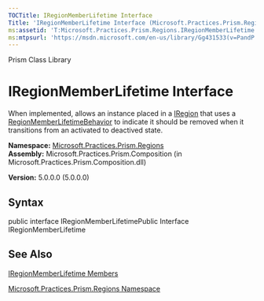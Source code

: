 ```yaml
---
TOCTitle: IRegionMemberLifetime Interface
Title: 'IRegionMemberLifetime Interface (Microsoft.Practices.Prism.Regions)'
ms:assetid: 'T:Microsoft.Practices.Prism.Regions.IRegionMemberLifetime'
ms:mtpsurl: 'https://msdn.microsoft.com/en-us/library/Gg431533(v=PandP.50)'
---
```


Prism Class Library

IRegionMemberLifetime Interface
===============================

When implemented, allows an instance placed in a [IRegion](https://msdn.microsoft.com/library/microsoft.practices.prism.regions.iregion) that uses a [RegionMemberLifetimeBehavior](https://msdn.microsoft.com/library/microsoft.practices.prism.regions.behaviors.regionmemberlifetimebehavior) to indicate it should be removed when it transitions from an activated to deactived state.

**Namespace:** [Microsoft.Practices.Prism.Regions](https://msdn.microsoft.com/library/microsoft.practices.prism.regions)
**Assembly:** Microsoft.Practices.Prism.Composition (in Microsoft.Practices.Prism.Composition.dll)

**Version:** 5.0.0.0 (5.0.0.0)

## Syntax


public interface IRegionMemberLifetimePublic Interface IRegionMemberLifetime

See Also
--------


[IRegionMemberLifetime Members](https://msdn.microsoft.com/allmembers.t:microsoft.practices.prism.regions.iregionmemberlifetime)

[Microsoft.Practices.Prism.Regions Namespace](https://msdn.microsoft.com/library/microsoft.practices.prism.regions)
